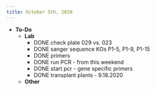 ```yaml
---
title: October 5th, 2020
---
```


- **To-Do**
	- **Lab**
		- DONE check plate 029 vs. 023
		- DONE sanger sequence KOs P1-5, P1-9, P1-15
		- DONE primers
		- DONE run PCR - from this weekend
		- DONE start pcr - gene specific primers
		- DONE transplant plants - 9.18.2020
	- **Other**